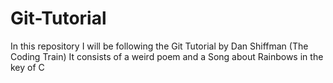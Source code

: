 # Git-Tutorial
In this repository I will be following the Git Tutorial by Dan Shiffman (The Coding Train)
It consists of a weird poem and a Song about Rainbows in the key of C
